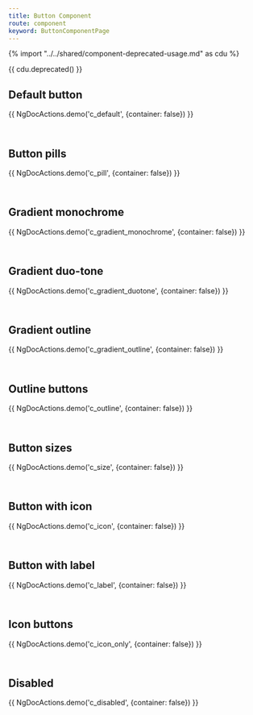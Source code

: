 ```yaml
---
title: Button Component
route: component
keyword: ButtonComponentPage
---
```


{% import "../../shared/component-deprecated-usage.md" as cdu %}

{{ cdu.deprecated() }}

## Default button

{{ NgDocActions.demo('c_default', {container: false}) }}

```angular-html file="./component/_default.component.html" group="default" name="html"

```

```angular-ts file="./component/_default.component.ts"#L1-L1 group="default" name="typescript"

```

## Button pills

{{ NgDocActions.demo('c_pill', {container: false}) }}

```angular-html file="./component/_pill.component.html" group="pill" name="html"

```

```angular-ts file="./component/_pill.component.ts"#L1-L1 group="pill" name="typescript"

```

## Gradient monochrome

{{ NgDocActions.demo('c_gradient_monochrome', {container: false}) }}

```angular-html file="./component/_gradient-monochrome.component.html" group="gradient-monochrome" name="html"

```

```angular-ts file="./component/_gradient-monochrome.component.ts"#L1-L1 group="gradient-monochrome" name="typescript"

```

## Gradient duo-tone

{{ NgDocActions.demo('c_gradient_duotone', {container: false}) }}

```angular-html file="./component/_gradient-duotone.component.html" group="gradient-duotone" name="html"

```

```angular-ts file="./component/_gradient-duotone.component.ts"#L1-L1 group="gradient-duotone" name="typescript"

```

## Gradient outline

{{ NgDocActions.demo('c_gradient_outline', {container: false}) }}

```angular-html file="./component/_gradient-outline.component.html" group="gradient-outline" name="html"

```

```angular-ts file="./component/_gradient-outline.component.ts"#L1-L1 group="gradient-outline" name="typescript"

```

## Outline buttons

{{ NgDocActions.demo('c_outline', {container: false}) }}

```angular-html file="./component/_outline.component.html" group="outline" name="html"

```

```angular-ts file="./component/_outline.component.ts"#L1-L1 group="outline" name="typescript"

```

## Button sizes

{{ NgDocActions.demo('c_size', {container: false}) }}

```angular-html file="./component/_size.component.html" group="size" name="html"

```

```angular-ts file="./component/_size.component.ts"#L1-L1 group="size" name="typescript"

```

## Button with icon

{{ NgDocActions.demo('c_icon', {container: false}) }}

```angular-html file="./component/_icon.component.html" group="icon" name="html"

```

```angular-ts file="./component/_icon.component.ts"#L1-L2 group="icon" name="typescript"

```

## Button with label

{{ NgDocActions.demo('c_label', {container: false}) }}

```angular-html file="./component/_label.component.html" group="label" name="html"

```

```angular-ts file="./component/_label.component.ts"#L1-L2 group="label" name="typescript"

```

## Icon buttons

{{ NgDocActions.demo('c_icon_only', {container: false}) }}

```angular-html file="./component/_icon-only.component.html" group="icon-only" name="html"

```

```angular-ts file="./component/_icon-only.component.ts"#L1-L2 group="icon-only" name="typescript"

```

## Disabled

{{ NgDocActions.demo('c_disabled', {container: false}) }}

```angular-html file="./component/_disabled.component.html" group="disabled" name="html"

```

```angular-ts file="./component/_disabled.component.ts"#L1-L1 group="disabled" name="typescript"

```
